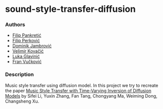 # sound-style-transfer-diffusion

### Authors

- [Filip Pankretić](https://github.com/fpankretic)
- [Filip Perković](https://github.com/filip-perkovic)
- [Dominik Jambrović](https://github.com/DomJamb)
- [Velimir Kovačić](https://github.com/velimirkovacic)
- [Luka Glavinić](https://github.com/LukaGlavinic)
- [Fran Vučković](https://github.com/FranVuckovic)

### Description

Music style transfer using diffusion model.
In this project we try to recreate the paper
[Music Style Transfer with Time-Varying Inversion of Diffusion Models](https://lsfhuihuiff.github.io/MusicTI/) by
Sifei Li, Yuxin Zhang, Fan Tang, Chongyang Ma, Weiming Dong, Changsheng Xu.